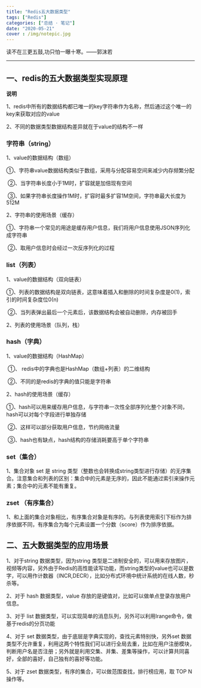 ```yaml
---
title: "Redis五大数据类型"
tags: ["Redis"]
categories: ["总结 · 笔记"]
date: "2020-05-21"
cover : /img/notepic.jpg
---
```



读不在三更五鼓,功只怕一曝十寒。——郭沫若

----





## 一、redis的五大数据类型实现原理

**说明**

1、redis中所有的数据结构都已唯一的key字符串作为名称，然后通过这个唯一的key来获取对应的value

2、不同的数据类型数据结构差异就在于value的结构不一样

### **字符串（string）**

1、value的数据结构（数组）

​	①、字符串value数据结构类似于数组，采用与分配容易空间来减少内存频繁分配

​	②、当字符串长度小于1M时，扩容就是加倍现有空间

​	③、如果字符串长度操作1M时，扩容时最多扩容1M空间，字符串最大长度为 512M

2、字符串的使用场景（缓存）

​	①、字符串一个常见的用途是缓存用户信息，我们将用户信息使用JSON序列化成字符串

​	②、取用户信息时会经过一次反序列化的过程

### **list（列表）**

1、value的数据结构（双向链表）

​	①、列表的数据结构是双向链表，这意味着插入和删除的时间复杂度是0(1)，索引的时间复杂度位0(n)

​	②、当列表弹出最后一个元素后，该数据结构会被自动删除，内存被回手

2、列表的使用场景（队列，栈）

### **hash（字典）**

1、value的数据结构（HashMap）

​	①、 redis中的字典也是HashMap（数组+列表）的二维结构

​	②、不同的是redis的字典的值只能是字符串

2、hash的使用场景（缓存）

​	①、hash可以用来缓存用户信息，与字符串一次性全部序列化整个对象不同，hash可以对每个字段进行单独存储

​	②、这样可以部分获取用户信息，节约网络流量

​	③、hash也有缺点，hash结构的存储消耗要高于单个字符串

### **set（集合）**

1、集合对象 set 是 string 类型（整数也会转换成string类型进行存储）的无序集合。注意集合和列表的区别：集合中的元素是无序的，因此不能通过索引来操作元素；集合中的元素不能有重复。

### **zset （有序集合）**

1、和上面的集合对象相比，有序集合对象是有序的。与列表使用索引下标作为排序依据不同，有序集合为每个元素设置一个分数（score）作为排序依据。



## 二、五大数据类型的应用场景

1、对于string 数据类型，因为string 类型是二进制安全的，可以用来存放图片，视频等内容，另外由于Redis的高性能读写功能，而string类型的value也可以是数字，可以用作计数器（INCR,DECR），比如分布式环境中统计系统的在线人数，秒杀等。

2、对于 hash 数据类型，value 存放的是键值对，比如可以做单点登录存放用户信息。

3、对于 list 数据类型，可以实现简单的消息队列，另外可以利用lrange命令，做基于redis的分页功能

4、对于 set 数据类型，由于底层是字典实现的，查找元素特别快，另外set 数据类型不允许重复，利用这两个特性我们可以进行全局去重，比如在用户注册模块，判断用户名是否注册；另外就是利用交集、并集、差集等操作，可以计算共同喜好，全部的喜好，自己独有的喜好等功能。

5、对于 zset 数据类型，有序的集合，可以做范围查找，排行榜应用，取 TOP N 操作等。



















